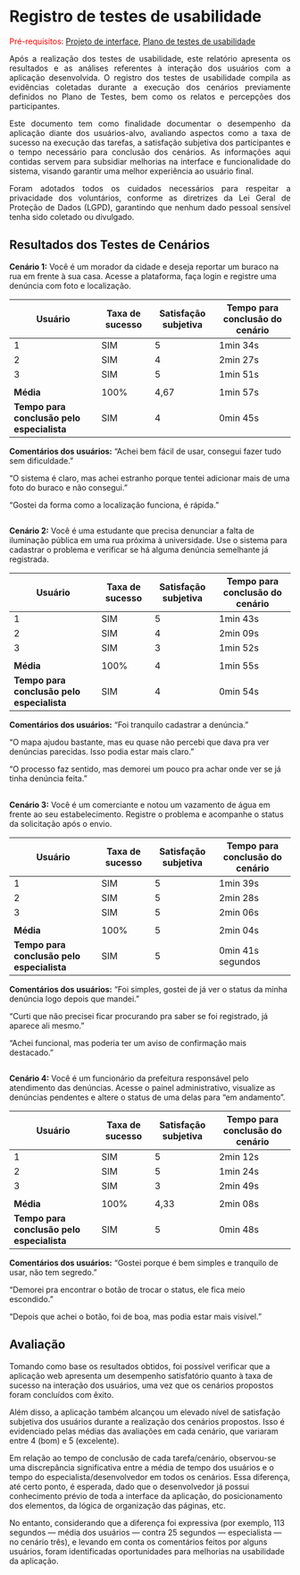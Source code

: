 # Registro de testes de usabilidade

<span style="color:red">Pré-requisitos: <a href="04-Projeto-interface.md"> Projeto de interface</a></span>, <a href="09-Plano-testes-usabilidade.md"> Plano de testes de usabilidade</a>

<p align="justify">Após a realização dos testes de usabilidade, este relatório apresenta os resultados e as análises referentes à interação dos usuários com a aplicação desenvolvida. O registro dos testes de usabilidade compila as evidências coletadas durante a execução dos cenários previamente definidos no Plano de Testes, bem como os relatos e percepções dos participantes.</p>

<p align="justify">Este documento tem como finalidade documentar o desempenho da aplicação diante dos usuários-alvo, avaliando aspectos como a taxa de sucesso na execução das tarefas, a satisfação subjetiva dos participantes e o tempo necessário para conclusão dos cenários. As informações aqui contidas servem para subsidiar melhorias na interface e funcionalidade do sistema, visando garantir uma melhor experiência ao usuário final.</p>

<p align="justify">Foram adotados todos os cuidados necessários para respeitar a privacidade dos voluntários, conforme as diretrizes da Lei Geral de Proteção de Dados (LGPD), garantindo que nenhum dado pessoal sensível tenha sido coletado ou divulgado.</p>

## Resultados dos Testes de Cenários

**Cenário 1:** Você é um morador da cidade e deseja reportar um buraco na rua em frente à sua casa. Acesse a plataforma, faça login e registre uma denúncia com foto e localização.

| Usuário | Taxa de sucesso | Satisfação subjetiva | Tempo para conclusão do cenário |
|---------|-----------------|----------------------|---------------------------------|
| 1       | SIM             | 5                    | 1min 34s                        |
| 2       | SIM             | 4                    | 2min 27s                        |
| 3       | SIM             | 5                    | 1min 51s                        |
|  |  |  |  |
| **Média**     | 100%           | 4,67                | 1min 57s                    |
| **Tempo para conclusão pelo especialista** | SIM | 4 | 	0min 45s |

**Comentários dos usuários:** “Achei bem fácil de usar, consegui fazer tudo sem dificuldade.”

“O sistema é claro, mas achei estranho porque tentei adicionar mais de uma foto do buraco e não consegui.”

“Gostei da forma como a localização funciona, é rápida.”

##

**Cenário 2:** Você é uma estudante que precisa denunciar a falta de iluminação pública em uma rua próxima à universidade. Use o sistema para cadastrar o problema e verificar se há alguma denúncia semelhante já registrada.

| Usuário | Taxa de sucesso | Satisfação subjetiva | Tempo para conclusão do cenário |
|---------|-----------------|----------------------|---------------------------------|
| 1       | SIM             | 5                    | 1min 43s                          |
| 2       | SIM             | 4                    | 2min 09s                        |
| 3       | SIM             | 3                    | 1min 52s                        |
|  |  |  |  |
| **Média**     | 100%           | 4                | 1min 55s                           |
| **Tempo para conclusão pelo especialista** | SIM | 4 | 0min 54s |

**Comentários dos usuários:** “Foi tranquilo cadastrar a denúncia.”

“O mapa ajudou bastante, mas eu quase não percebi que dava pra ver denúncias parecidas. Isso podia estar mais claro.”

“O processo faz sentido, mas demorei um pouco pra achar onde ver se já tinha denúncia feita.”

##

**Cenário 3:** Você é um comerciante e notou um vazamento de água em frente ao seu estabelecimento. Registre o problema e acompanhe o status da solicitação após o envio.

| Usuário | Taxa de sucesso | Satisfação subjetiva | Tempo para conclusão do cenário |
|---------|-----------------|----------------------|---------------------------------|
| 1       | SIM             | 5                    | 1min 39s                    |
| 2       | SIM             | 5                    | 2min 28s                       |
| 3       | SIM             | 5                    | 	2min 06s                         |
|  |  |  |  |
| **Média**     | 100%           | 5                | 2min 04s                       |
| **Tempo para conclusão pelo especialista** | SIM | 5 | 0min 41s segundos |

**Comentários dos usuários:** “Foi simples, gostei de já ver o status da minha denúncia logo depois que mandei.”

“Curti que não precisei ficar procurando pra saber se foi registrado, já aparece ali mesmo.”

“Achei funcional, mas poderia ter um aviso de confirmação mais destacado.”

##

**Cenário 4:** Você é um funcionário da prefeitura responsável pelo atendimento das denúncias. Acesse o painel administrativo, visualize as denúncias pendentes e altere o status de uma delas para “em andamento”.

| Usuário | Taxa de sucesso | Satisfação subjetiva | Tempo para conclusão do cenário |
|---------|-----------------|----------------------|---------------------------------|
| 1       | SIM             | 5                    | 2min 12s                           |
| 2       | SIM             | 5                    | 1min 24s                           |
| 3       | SIM             | 3                    | 2min 49s                         |
|  |  |  |  |
| **Média**     | 100%           | 4,33                | 2min 08s                         |
| **Tempo para conclusão pelo especialista** | SIM | 5 | 0min 48s |

**Comentários dos usuários:** “Gostei porque é bem simples e tranquilo de usar, não tem segredo.”

“Demorei pra encontrar o botão de trocar o status, ele fica meio escondido.”

“Depois que achei o botão, foi de boa, mas podia estar mais visível.”



## Avaliação 

Tomando como base os resultados obtidos, foi possível verificar que a aplicação web apresenta um desempenho satisfatório quanto à taxa de sucesso na interação dos usuários, uma vez que os cenários propostos foram concluídos com êxito.

Além disso, a aplicação também alcançou um elevado nível de satisfação subjetiva dos usuários durante a realização dos cenários propostos. Isso é evidenciado pelas médias das avaliações em cada cenário, que variaram entre 4 (bom) e 5 (excelente).

Em relação ao tempo de conclusão de cada tarefa/cenário, observou-se uma discrepância significativa entre a média de tempo dos usuários e o tempo do especialista/desenvolvedor em todos os cenários. Essa diferença, até certo ponto, é esperada, dado que o desenvolvedor já possui conhecimento prévio de toda a interface da aplicação, do posicionamento dos elementos, da lógica de organização das páginas, etc.

No entanto, considerando que a diferença foi expressiva (por exemplo, 113 segundos — média dos usuários — contra 25 segundos — especialista — no cenário três), e levando em conta os comentários feitos por alguns usuários, foram identificadas oportunidades para melhorias na usabilidade da aplicação.

